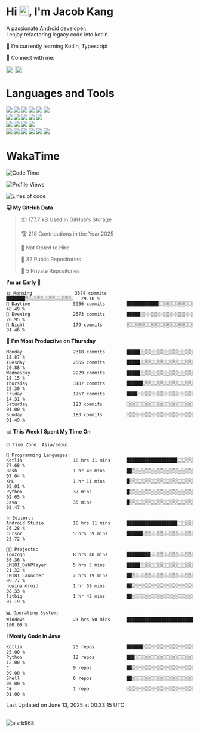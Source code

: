 # Hi <img src="https://media.giphy.com/media/hvRJCLFzcasrR4ia7z/giphy.gif" width="25px">, I'm Jacob Kang
A passionate Android developer.
</br>
I enjoy refactoring legacy code into kotlin.

🌱 I’m currently learning Kotlin, Typescript

🤝 Connect with me:

<a href="https://www.linkedin.com/in/minkyu-kang-b7477b1b2/"><img align="left" src="https://raw.githubusercontent.com/yushi1007/yushi1007/main/images/linkedin.svg" alt="Minkyu Kang | LinkedIn" width="21px"/></a>
<a href="https://www.instagram.com/_jacob_kang/"><img align="left" src="https://raw.githubusercontent.com/yushi1007/yushi1007/main/images/instagram.svg" alt="Jacob Kang | Instagram" width="21px"/></a>

</br>

# Languages and Tools

<div align="left">
<img src="https://img.shields.io/badge/java-007396?logo=java&logoColor=white"/>
<img src="https://img.shields.io/badge/kotlin-7F52FF?logo=kotlin&logoColor=white"/>
<img src="https://img.shields.io/badge/python-3776AB?logo=python&logoColor=white"/>
<img src="https://img.shields.io/badge/bash shell-4EAA25?logo=gnubash&logoColor=white"/>
<img src="https://img.shields.io/badge/c-A8B9CC?logo=c&logoColor=white"/>
<img src="https://img.shields.io/badge/c++-00599C?logo=c%2b%2b&logoColor=white"/>
</div>
<div align="left">
<img src="https://img.shields.io/badge/git-F05032?logo=git&logoColor=white"/>
<img src="https://img.shields.io/badge/github-181717?logo=github&logoColor=white"/>
<img src="https://img.shields.io/badge/mysql-4479A1?logo=mysql&logoColor=white"/>
<img src="https://img.shields.io/badge/sqlite-003B57?logo=sqlite&logoColor=white"/>
<img src="https://img.shields.io/badge/amazon AWS-232F3E?logo=amazonaws&logoColor=white"/>
</div>
<div align="left">
<img src="https://img.shields.io/badge/android-3DDC84?logo=android&logoColor=white"/>
<img src="https://img.shields.io/badge/linux-FCC624?logo=linux&logoColor=white"/>
<img src="https://img.shields.io/badge/flask-000000?logo=flask&logoColor=white"/>
<img src="https://img.shields.io/badge/arduino-00979D?logo=arduino&logoColor=white"/>
</div>
<div align="left">
<img src="https://img.shields.io/badge/slack-4A154B?logo=slack&logoColor=white"/>
<img src="https://img.shields.io/badge/notion-000000?logo=notion&logoColor=white"/>
<img src="https://img.shields.io/badge/jira-0052CC?logo=jira&logoColor=white"/>
<img src="https://img.shields.io/badge/postman-FF6C37?logo=postman&logoColor=white"/>
<img src="https://img.shields.io/badge/intellij-000000?logo=intellijidea&logoColor=white"/>
<img src="https://img.shields.io/badge/pycharm-000000?logo=pycharm&logoColor=white"/>
</div>

# WakaTime

<!--START_SECTION:waka-->
![Code Time](http://img.shields.io/badge/Code%20Time-4%2C901%20hrs%2021%20mins-blue)

![Profile Views](http://img.shields.io/badge/Profile%20Views-0-blue)

![Lines of code](https://img.shields.io/badge/From%20Hello%20World%20I%27ve%20Written-5.3%20million%20lines%20of%20code-blue)

**🐱 My GitHub Data** 

> 📦 177.7 kB Used in GitHub's Storage 
 > 
> 🏆 218 Contributions in the Year 2025
 > 
> 🚫 Not Opted to Hire
 > 
> 📜 32 Public Repositories 
 > 
> 🔑 5 Private Repositories 
 > 
**I'm an Early 🐤** 

```text
🌞 Morning                3574 commits        ███████░░░░░░░░░░░░░░░░░░   29.10 % 
🌆 Daytime                5956 commits        ████████████░░░░░░░░░░░░░   48.49 % 
🌃 Evening                2573 commits        █████░░░░░░░░░░░░░░░░░░░░   20.95 % 
🌙 Night                  179 commits         ░░░░░░░░░░░░░░░░░░░░░░░░░   01.46 % 
```
📅 **I'm Most Productive on Thursday** 

```text
Monday                   2318 commits        █████░░░░░░░░░░░░░░░░░░░░   18.87 % 
Tuesday                  2565 commits        █████░░░░░░░░░░░░░░░░░░░░   20.88 % 
Wednesday                2229 commits        █████░░░░░░░░░░░░░░░░░░░░   18.15 % 
Thursday                 3107 commits        ██████░░░░░░░░░░░░░░░░░░░   25.30 % 
Friday                   1757 commits        ████░░░░░░░░░░░░░░░░░░░░░   14.31 % 
Saturday                 123 commits         ░░░░░░░░░░░░░░░░░░░░░░░░░   01.00 % 
Sunday                   183 commits         ░░░░░░░░░░░░░░░░░░░░░░░░░   01.49 % 
```


📊 **This Week I Spent My Time On** 

```text
🕑︎ Time Zone: Asia/Seoul

💬 Programming Languages: 
Kotlin                   18 hrs 31 mins      ███████████████████░░░░░░   77.68 % 
Bash                     1 hr 40 mins        ██░░░░░░░░░░░░░░░░░░░░░░░   07.04 % 
XML                      1 hr 11 mins        █░░░░░░░░░░░░░░░░░░░░░░░░   05.01 % 
Python                   37 mins             █░░░░░░░░░░░░░░░░░░░░░░░░   02.65 % 
Java                     35 mins             █░░░░░░░░░░░░░░░░░░░░░░░░   02.47 % 

🔥 Editors: 
Android Studio           18 hrs 11 mins      ███████████████████░░░░░░   76.28 % 
Cursor                   5 hrs 39 mins       ██████░░░░░░░░░░░░░░░░░░░   23.72 % 

🐱‍💻 Projects: 
igozogo                  8 hrs 40 mins       █████████░░░░░░░░░░░░░░░░   36.36 % 
LM18I_DabPlayer          5 hrs 5 mins        █████░░░░░░░░░░░░░░░░░░░░   21.32 % 
LM18I_Launcher           2 hrs 19 mins       ██░░░░░░░░░░░░░░░░░░░░░░░   09.77 % 
nowinandroid             1 hr 59 mins        ██░░░░░░░░░░░░░░░░░░░░░░░   08.33 % 
litbig                   1 hr 42 mins        ██░░░░░░░░░░░░░░░░░░░░░░░   07.19 % 

💻 Operating System: 
Windows                  23 hrs 50 mins      █████████████████████████   100.00 % 
```

**I Mostly Code in Java** 

```text
Kotlin                   25 repos            ██████░░░░░░░░░░░░░░░░░░░   25.00 % 
Python                   12 repos            ███░░░░░░░░░░░░░░░░░░░░░░   12.00 % 
C                        9 repos             ██░░░░░░░░░░░░░░░░░░░░░░░   09.00 % 
Shell                    6 repos             ██░░░░░░░░░░░░░░░░░░░░░░░   06.00 % 
C#                       1 repo              ░░░░░░░░░░░░░░░░░░░░░░░░░   01.00 % 
```




 Last Updated on June 13, 2025 at 00:33:15 UTC
<!--END_SECTION:waka-->

</br>

<div align="left">
<img align="left" src="https://github-readme-stats.vercel.app/api/top-langs?username=alsrb968&show_icons=true&locale=en&layout=compact&theme=dark" alt="alsrb968" />
</div>
